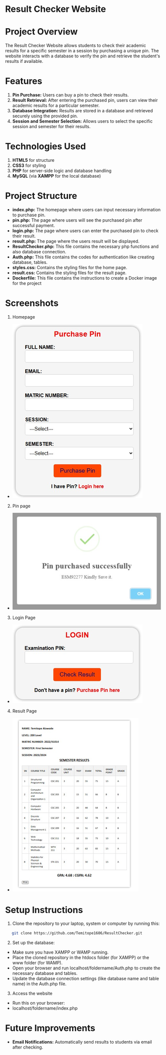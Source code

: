 # Result Checker Website

# Project Overview

The Result Checker Website allows students to check their academic results for a specific semester in a session by purchasing a unique pin. The website interacts with a database to verify the pin and retrieve the student's results if available.

# Features


1. **Pin Purchase:** Users can buy a pin to check their results.
2. **Result Retrieval:** After entering the purchased pin, users can view their academic results for a particular semester.
3. **Database Integration:** Results are stored in a database and retrieved securely using the provided pin.
4. **Session and Semester Selection:** Allows users to select the specific session and semester for their results.

# Technologies Used


1. **HTML5** for structure
2. **CSS3** for styling
3. **PHP** for server-side logic and database handling
4. **MySQL** (via **XAMPP** for the local database)

# Project Structure

- **index.php:** The homepage where users can input necessary information to purchase pin.
- **pin.php:** The page where users will see the purchased pin after successful payment.
- **login.php:** The page where users can enter the purchased pin to check their result.
- **result.php:** The page where the users result will be displayed.
- **ResultChecker.php:** This file contains the necessary php functions and also database connection.
- **Auth.php:** This file contains the codes for authentication like creating database, tables.
- **styles.css:** Contains the styling files for the home page.
- **result.css:** Contains the styling files for the result page.
- **Dockerfile:** This file contains the instructions to create a Docker image for the project

# Screenshots 


1. Homepage
- ![Homepage Screenshot](screenshots/1..jpg)

2. Pin page
- ![Pinpage Screenshot](screenshots/2..jpg)

3. Login Page
- ![Loginpage Screenshot](screenshots/3..jpg)

4. Result Page
- ![Resultpage Screenshot](screenshots/4..jpg)

# Setup Instructions


1. Clone the repository to your laptop, system or computer by running this:
```bash
   git clone https://github.com/Temitope1606/ResultChecker.git
  ```
2. Set up the database:
  - Make sure you have XAMPP or WAMP running.
  - Place the cloned repository in the htdocs folder (for XAMPP) or the www folder (for WAMP).
  - Open your browser and run localhost/foldername/Auth.php to create the necessary database and tables.
  - Update the database connection settings (like database name and table name) in the Auth.php file.
3. Access the website
  - Run this on your browser:
  - localhost/foldername/index.php

# Future Improvements

- **Email Notifications:** Automatically send results to students via email after checking.
